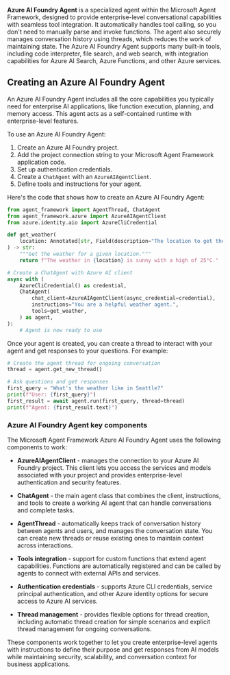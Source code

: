 **Azure AI Foundry Agent** is a specialized agent within the Microsoft Agent Framework, designed to provide enterprise-level conversational capabilities with seamless tool integration. It automatically handles tool calling, so you don't need to manually parse and invoke functions. The agent also securely manages conversation history using threads, which reduces the work of maintaining state. The Azure AI Foundry Agent supports many built-in tools, including code interpreter, file search, and web search, with integration capabilities for Azure AI Search, Azure Functions, and other Azure services.

## Creating an Azure AI Foundry Agent

An Azure AI Foundry Agent includes all the core capabilities you typically need for enterprise AI applications, like function execution, planning, and memory access. This agent acts as a self-contained runtime with enterprise-level features.

To use an Azure AI Foundry Agent:
1. Create an Azure AI Foundry project.
1. Add the project connection string to your Microsoft Agent Framework application code.
1. Set up authentication credentials.
1. Create a `ChatAgent` with an `AzureAIAgentClient`.
1. Define tools and instructions for your agent.

Here's the code that shows how to create an Azure AI Foundry Agent:

```python
from agent_framework import AgentThread, ChatAgent
from agent_framework.azure import AzureAIAgentClient
from azure.identity.aio import AzureCliCredential

def get_weather(
    location: Annotated[str, Field(description="The location to get the weather for.")],
) -> str:
    """Get the weather for a given location."""
    return f"The weather in {location} is sunny with a high of 25°C."

# Create a ChatAgent with Azure AI client
async with (
    AzureCliCredential() as credential,
    ChatAgent(
        chat_client=AzureAIAgentClient(async_credential=credential),
        instructions="You are a helpful weather agent.",
        tools=get_weather,
    ) as agent,
):
    # Agent is now ready to use
```

Once your agent is created, you can create a thread to interact with your agent and get responses to your questions. For example:

```python
# Create the agent thread for ongoing conversation
thread = agent.get_new_thread()

# Ask questions and get responses
first_query = "What's the weather like in Seattle?"
print(f"User: {first_query}")
first_result = await agent.run(first_query, thread=thread)
print(f"Agent: {first_result.text}")
```

### Azure AI Foundry Agent key components

The Microsoft Agent Framework Azure AI Foundry Agent uses the following components to work:

- **AzureAIAgentClient** - manages the connection to your Azure AI Foundry project. This client lets you access the services and models associated with your project and provides enterprise-level authentication and security features.

- **ChatAgent** - the main agent class that combines the client, instructions, and tools to create a working AI agent that can handle conversations and complete tasks.

- **AgentThread** - automatically keeps track of conversation history between agents and users, and manages the conversation state. You can create new threads or reuse existing ones to maintain context across interactions.

- **Tools integration** - support for custom functions that extend agent capabilities. Functions are automatically registered and can be called by agents to connect with external APIs and services.

- **Authentication credentials** - supports Azure CLI credentials, service principal authentication, and other Azure identity options for secure access to Azure AI services.

- **Thread management** - provides flexible options for thread creation, including automatic thread creation for simple scenarios and explicit thread management for ongoing conversations.

These components work together to let you create enterprise-level agents with instructions to define their purpose and get responses from AI models while maintaining security, scalability, and conversation context for business applications.